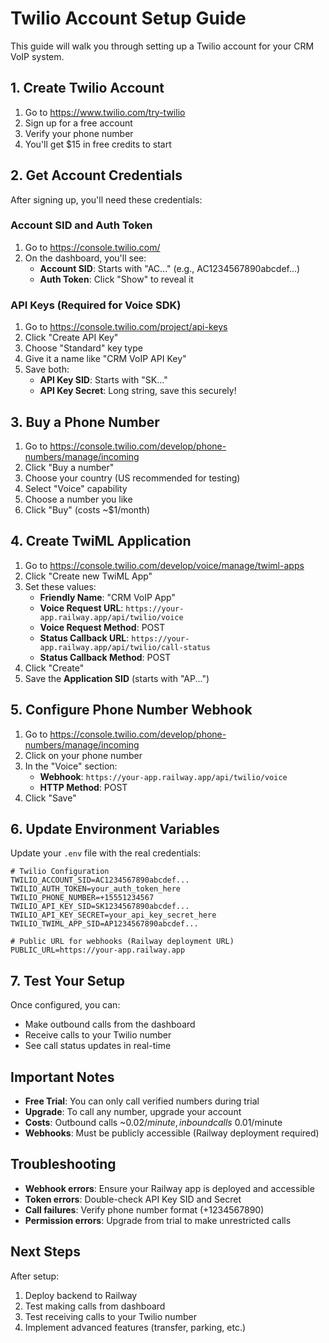 # Twilio Account Setup Guide

This guide will walk you through setting up a Twilio account for your CRM VoIP system.

## 1. Create Twilio Account

1. Go to https://www.twilio.com/try-twilio
2. Sign up for a free account
3. Verify your phone number
4. You'll get $15 in free credits to start

## 2. Get Account Credentials

After signing up, you'll need these credentials:

### Account SID and Auth Token
1. Go to https://console.twilio.com/
2. On the dashboard, you'll see:
   - **Account SID**: Starts with "AC..." (e.g., AC1234567890abcdef...)
   - **Auth Token**: Click "Show" to reveal it

### API Keys (Required for Voice SDK)
1. Go to https://console.twilio.com/project/api-keys
2. Click "Create API Key"
3. Choose "Standard" key type
4. Give it a name like "CRM VoIP API Key"
5. Save both:
   - **API Key SID**: Starts with "SK..."
   - **API Key Secret**: Long string, save this securely!

## 3. Buy a Phone Number

1. Go to https://console.twilio.com/develop/phone-numbers/manage/incoming
2. Click "Buy a number"
3. Choose your country (US recommended for testing)
4. Select "Voice" capability
5. Choose a number you like
6. Click "Buy" (costs ~$1/month)

## 4. Create TwiML Application

1. Go to https://console.twilio.com/develop/voice/manage/twiml-apps
2. Click "Create new TwiML App"
3. Set these values:
   - **Friendly Name**: "CRM VoIP App"
   - **Voice Request URL**: `https://your-app.railway.app/api/twilio/voice`
   - **Voice Request Method**: POST
   - **Status Callback URL**: `https://your-app.railway.app/api/twilio/call-status`
   - **Status Callback Method**: POST
4. Click "Create"
5. Save the **Application SID** (starts with "AP...")

## 5. Configure Phone Number Webhook

1. Go to https://console.twilio.com/develop/phone-numbers/manage/incoming
2. Click on your phone number
3. In the "Voice" section:
   - **Webhook**: `https://your-app.railway.app/api/twilio/voice`
   - **HTTP Method**: POST
4. Click "Save"

## 6. Update Environment Variables

Update your `.env` file with the real credentials:

```env
# Twilio Configuration
TWILIO_ACCOUNT_SID=AC1234567890abcdef...
TWILIO_AUTH_TOKEN=your_auth_token_here
TWILIO_PHONE_NUMBER=+15551234567
TWILIO_API_KEY_SID=SK1234567890abcdef...
TWILIO_API_KEY_SECRET=your_api_key_secret_here
TWILIO_TWIML_APP_SID=AP1234567890abcdef...

# Public URL for webhooks (Railway deployment URL)
PUBLIC_URL=https://your-app.railway.app
```

## 7. Test Your Setup

Once configured, you can:
- Make outbound calls from the dashboard
- Receive calls to your Twilio number
- See call status updates in real-time

## Important Notes

- **Free Trial**: You can only call verified numbers during trial
- **Upgrade**: To call any number, upgrade your account
- **Costs**: Outbound calls ~$0.02/minute, inbound calls ~$0.01/minute
- **Webhooks**: Must be publicly accessible (Railway deployment required)

## Troubleshooting

- **Webhook errors**: Ensure your Railway app is deployed and accessible
- **Token errors**: Double-check API Key SID and Secret
- **Call failures**: Verify phone number format (+1234567890)
- **Permission errors**: Upgrade from trial to make unrestricted calls

## Next Steps

After setup:
1. Deploy backend to Railway
2. Test making calls from dashboard
3. Test receiving calls to your Twilio number
4. Implement advanced features (transfer, parking, etc.)